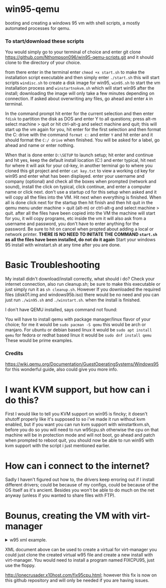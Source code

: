 # win95-qemu
booting and creating a windows 95 vm with shell scripts, a mostly automated processes for qemu.

### To start/download these scripts

You would simply go to your terminal of choice and enter git clone https://github.com/Nthompson096/win95-qemu-scripts.git and it should clone to the directory of your choice. 

from there enter in the terminal enter ```chmod +x start.sh``` to make the installation script executable and then simply enter ``` ./start.sh ``` this will start scripts `windisc.sh` to create a disk image for win95, `win95.sh` to start the vm installation process and `winstartnokvm.sh` which will start win95 after the install; downloading the image will only take a few minutes depending on connection. If asked about overwriting any files, go ahead and enter `A` in terminal.

In the command prompt hit enter for the current selection and then enter `fdisk` to partition the disk as DOS and enter Y to all questions; press alt-m select machine > quit or hit ctrl-alt-g and select machine and quit; this will start up the vm again for you, hit enter for the first selection and then format the C: drive with the command `format c:` and enter `Y` and hit enter and it should format the `C:/ drive` when finished. You will be asked for a label, go ahead and name or enter nothing.

When that is done enter `D:\SETUP` to launch setup; hit enter and continue and hit yes, keep the default install location (C:\) and enter typical, hit next for where it will ask for your cd-key, in another terminal go to where you cloned this git project and enter `cat key.txt` to view a working cd key for win95 and enter what has been displayed. enter your username and company (optional) and check all the boxes when prompted (network and sound), install the click on typical, click continue, and enter a computer name or click next. don't use a startup cd for this setup when asked and it will copy all the files into the VM. Hit next when everything is finished. When all is done click next for the startup then hit finish and then hit quit in the qemu menu under machine > quit (alt-m) or ctrl-alt-g and select machine > quit. after all the files have been copied into the VM the machine will start for you, it will copy programs, etc inside the vm it will also ask from a username and password, you don't have to enter anything for the password. Be sure to hit on cancel when propted about adding a local or network printer. **THERE IS NO NEED TO INITATE THE COMMAND `start.sh` as all the files have been installed, do not do it again** Start your windows 95 install with winstart.sh at any time after you are done.

# Basic Troubleshooting

My install didn't download/install correctly, what should i do?
Check your internet connection, also run cleanup.sh; be sure to make this executable or just simply run it as `sh cleanup.sh`. However If you downloaded the required files (disk01.img and windows95b.iso) there would be no need and you can just run `./win95.sh` and `./winstart.sh`. when the install is finished.

I don't have QEMU installed, says command not found:

You will have to install qemu with package manager/linux flavor of your choice; for me it would be `sudo pacman -S qemu` this would be arch or manjaro.
For ubuntu or debian based linux it would be `sudo apt install qemu`
for fedora or redhat based linux it would be `sudo dnf install qemu`
These would be prime examples.

### Credits

https://wiki.qemu.org/Documentation/GuestOperatingSystems/Windows95 for this wonderful guide, also could give you more info.


# I want KVM support, but how can i do this?

First I would like to tell you KVM support on win95 is fincky; it doesn't shutoff properly like it's supposed to so i've made it run without kvm enabled, but if you want you can run kvm support with winstartkvm.sh, before you do so you will need to run w95cpu.sh otherwise the cpu on that machine will be in protection mode and will not boot, go ahead and patch when prompted to reboot quit, you should now be able to run win95 with kvm support with the script i just mentioned earlier.

# How can i connect to the internet?

Sadly I haven't figured out how to, the drivers keep erroring out if I install different drivers; could be because of my configs, could be because of the OS itself as it's ancient. Besides you won't be able to do much on the net anyway (unless if you wanted to share files with FTP).

# Bounus, creating the VM with virt-manager

  <details><summary>w95 xml example.</summary>
<p>

  ```
  <domain type="kvm">
  <name>win95</name>
  <uuid></uuid>
  <metadata>
    <libosinfo:libosinfo xmlns:libosinfo="http://libosinfo.org/xmlns/libvirt/domain/1.0">
      <libosinfo:os id="http://microsoft.com/win/95"/>
    </libosinfo:libosinfo>
  </metadata>
  <memory unit="KiB">65536</memory>
  <currentMemory unit="KiB">65536</currentMemory>
  <vcpu placement="static">1</vcpu>
  <os>
    <type arch="x86_64" machine="pc-i440fx-6.2">hvm</type>
  </os>
  <features>
    <acpi/>
    <apic/>
    <hyperv mode="custom">
      <relaxed state="on"/>
      <vapic state="on"/>
      <spinlocks state="on" retries="8191"/>
    </hyperv>
    <vmport state="off"/>
  </features>
  <cpu mode="host-model" check="partial"/>
  <clock offset="localtime">
    <timer name="rtc" tickpolicy="catchup"/>
    <timer name="pit" tickpolicy="delay"/>
    <timer name="hpet" present="no"/>
    <timer name="hypervclock" present="yes"/>
  </clock>
  <on_poweroff>destroy</on_poweroff>
  <on_reboot>restart</on_reboot>
  <on_crash>destroy</on_crash>
  <pm>
    <suspend-to-mem enabled="no"/>
    <suspend-to-disk enabled="no"/>
  </pm>
  <devices>
    <emulator>/usr/bin/qemu-system-x86_64</emulator>
    <disk type="file" device="disk">
      <driver name="qemu" type="qcow2"/>
      <source file="path/to/w95.qcow"/>
      <target dev="hda" bus="ide"/>
      <boot order="3"/>
      <address type="drive" controller="0" bus="0" target="0" unit="0"/>
    </disk>
    <disk type="file" device="cdrom">
      <driver name="qemu" type="raw"/>
      <source file="path/to/iso"/>
      <target dev="hdb" bus="ide"/>
      <readonly/>
      <boot order="2"/>
      <address type="drive" controller="0" bus="0" target="0" unit="1"/>
    </disk>
    <disk type="file" device="floppy">
      <driver name="qemu" type="raw"/>
      <source file="path/to/floppy"/>
      <target dev="fda" bus="fdc"/>
      <boot order="1"/>
      <address type="drive" controller="0" bus="0" target="0" unit="0"/>
    </disk>
    <controller type="usb" index="0" model="ich9-ehci1">
      <address type="pci" domain="0x0000" bus="0x00" slot="0x05" function="0x7"/>
    </controller>
    <controller type="usb" index="0" model="ich9-uhci1">
      <master startport="0"/>
      <address type="pci" domain="0x0000" bus="0x00" slot="0x05" function="0x0" multifunction="on"/>
    </controller>
    <controller type="usb" index="0" model="ich9-uhci2">
      <master startport="2"/>
      <address type="pci" domain="0x0000" bus="0x00" slot="0x05" function="0x1"/>
    </controller>
    <controller type="usb" index="0" model="ich9-uhci3">
      <master startport="4"/>
      <address type="pci" domain="0x0000" bus="0x00" slot="0x05" function="0x2"/>
    </controller>
    <controller type="pci" index="0" model="pci-root"/>
    <controller type="ide" index="0">
      <address type="pci" domain="0x0000" bus="0x00" slot="0x01" function="0x1"/>
    </controller>
    <controller type="virtio-serial" index="0">
      <address type="pci" domain="0x0000" bus="0x00" slot="0x06" function="0x0"/>
    </controller>
    <controller type="fdc" index="0"/>
    <interface type="network">
      <mac address="52:54:00:89:13:61"/>
      <source network="default"/>
      <model type="e1000"/>
      <address type="pci" domain="0x0000" bus="0x00" slot="0x03" function="0x0"/>
    </interface>
    <serial type="pty">
      <target type="isa-serial" port="0">
        <model name="isa-serial"/>
      </target>
    </serial>
    <console type="pty">
      <target type="serial" port="0"/>
    </console>
    <channel type="spicevmc">
      <target type="virtio" name="com.redhat.spice.0"/>
      <address type="virtio-serial" controller="0" bus="0" port="1"/>
    </channel>
    <input type="tablet" bus="usb">
      <address type="usb" bus="0" port="1"/>
    </input>
    <input type="mouse" bus="ps2"/>
    <input type="keyboard" bus="ps2"/>
    <graphics type="spice" autoport="yes">
      <listen type="address"/>
      <image compression="off"/>
    </graphics>
    <sound model="ac97">
      <address type="pci" domain="0x0000" bus="0x00" slot="0x04" function="0x0"/>
    </sound>
    <audio id="1" type="spice"/>
    <video>
      <model type="qxl" ram="65536" vram="65536" vgamem="16384" heads="1" primary="yes"/>
      <address type="pci" domain="0x0000" bus="0x00" slot="0x02" function="0x0"/>
    </video>
    <redirdev bus="usb" type="spicevmc">
      <address type="usb" bus="0" port="2"/>
    </redirdev>
    <redirdev bus="usb" type="spicevmc">
      <address type="usb" bus="0" port="3"/>
    </redirdev>
    <memballoon model="virtio">
      <address type="pci" domain="0x0000" bus="0x00" slot="0x07" function="0x0"/>
    </memballoon>
  </devices>
</domain>

```
</p>
</details>


XML document above can be used to create a virtual for virt-manager you could just clone the created virtual w95 file and create a new install with virt-manager. You would need to install a program named FIXCPU95, just use the floppy.

http://lonecrusader.x10host.com/fix95cpu.html; however this fix is now on this github repository and will only be needed if you are having issues.
